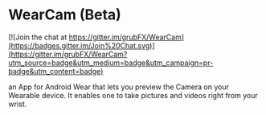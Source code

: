 # WearCam (Beta)

[![Join the chat at https://gitter.im/grubFX/WearCam](https://badges.gitter.im/Join%20Chat.svg)](https://gitter.im/grubFX/WearCam?utm_source=badge&utm_medium=badge&utm_campaign=pr-badge&utm_content=badge)


an App for Android Wear that lets you preview the Camera on your Wearable device. It enables one to take pictures and videos right from your wrist.
